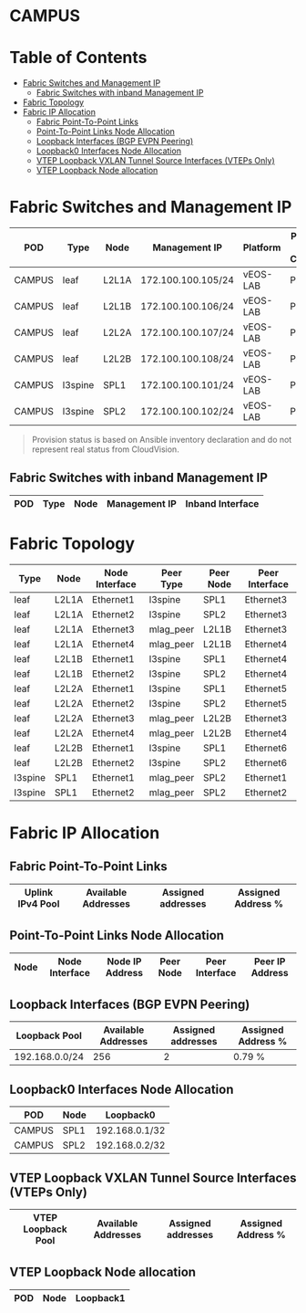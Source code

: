 # CAMPUS

# Table of Contents

- [Fabric Switches and Management IP](#fabric-switches-and-management-ip)
  - [Fabric Switches with inband Management IP](#fabric-switches-with-inband-management-ip)
- [Fabric Topology](#fabric-topology)
- [Fabric IP Allocation](#fabric-ip-allocation)
  - [Fabric Point-To-Point Links](#fabric-point-to-point-links)
  - [Point-To-Point Links Node Allocation](#point-to-point-links-node-allocation)
  - [Loopback Interfaces (BGP EVPN Peering)](#loopback-interfaces-bgp-evpn-peering)
  - [Loopback0 Interfaces Node Allocation](#loopback0-interfaces-node-allocation)
  - [VTEP Loopback VXLAN Tunnel Source Interfaces (VTEPs Only)](#vtep-loopback-vxlan-tunnel-source-interfaces-vteps-only)
  - [VTEP Loopback Node allocation](#vtep-loopback-node-allocation)

# Fabric Switches and Management IP

| POD | Type | Node | Management IP | Platform | Provisioned in CloudVision |
| --- | ---- | ---- | ------------- | -------- | -------------------------- |
| CAMPUS | leaf | L2L1A | 172.100.100.105/24 | vEOS-LAB | Provisioned |
| CAMPUS | leaf | L2L1B | 172.100.100.106/24 | vEOS-LAB | Provisioned |
| CAMPUS | leaf | L2L2A | 172.100.100.107/24 | vEOS-LAB | Provisioned |
| CAMPUS | leaf | L2L2B | 172.100.100.108/24 | vEOS-LAB | Provisioned |
| CAMPUS | l3spine | SPL1 | 172.100.100.101/24 | vEOS-LAB | Provisioned |
| CAMPUS | l3spine | SPL2 | 172.100.100.102/24 | vEOS-LAB | Provisioned |

> Provision status is based on Ansible inventory declaration and do not represent real status from CloudVision.

## Fabric Switches with inband Management IP
| POD | Type | Node | Management IP | Inband Interface |
| --- | ---- | ---- | ------------- | ---------------- |

# Fabric Topology

| Type | Node | Node Interface | Peer Type | Peer Node | Peer Interface |
| ---- | ---- | -------------- | --------- | ----------| -------------- |
| leaf | L2L1A | Ethernet1 | l3spine | SPL1 | Ethernet3 |
| leaf | L2L1A | Ethernet2 | l3spine | SPL2 | Ethernet3 |
| leaf | L2L1A | Ethernet3 | mlag_peer | L2L1B | Ethernet3 |
| leaf | L2L1A | Ethernet4 | mlag_peer | L2L1B | Ethernet4 |
| leaf | L2L1B | Ethernet1 | l3spine | SPL1 | Ethernet4 |
| leaf | L2L1B | Ethernet2 | l3spine | SPL2 | Ethernet4 |
| leaf | L2L2A | Ethernet1 | l3spine | SPL1 | Ethernet5 |
| leaf | L2L2A | Ethernet2 | l3spine | SPL2 | Ethernet5 |
| leaf | L2L2A | Ethernet3 | mlag_peer | L2L2B | Ethernet3 |
| leaf | L2L2A | Ethernet4 | mlag_peer | L2L2B | Ethernet4 |
| leaf | L2L2B | Ethernet1 | l3spine | SPL1 | Ethernet6 |
| leaf | L2L2B | Ethernet2 | l3spine | SPL2 | Ethernet6 |
| l3spine | SPL1 | Ethernet1 | mlag_peer | SPL2 | Ethernet1 |
| l3spine | SPL1 | Ethernet2 | mlag_peer | SPL2 | Ethernet2 |

# Fabric IP Allocation

## Fabric Point-To-Point Links

| Uplink IPv4 Pool | Available Addresses | Assigned addresses | Assigned Address % |
| ---------------- | ------------------- | ------------------ | ------------------ |

## Point-To-Point Links Node Allocation

| Node | Node Interface | Node IP Address | Peer Node | Peer Interface | Peer IP Address |
| ---- | -------------- | --------------- | --------- | -------------- | --------------- |

## Loopback Interfaces (BGP EVPN Peering)

| Loopback Pool | Available Addresses | Assigned addresses | Assigned Address % |
| ------------- | ------------------- | ------------------ | ------------------ |
| 192.168.0.0/24 | 256 | 2 | 0.79 % |

## Loopback0 Interfaces Node Allocation

| POD | Node | Loopback0 |
| --- | ---- | --------- |
| CAMPUS | SPL1 | 192.168.0.1/32 |
| CAMPUS | SPL2 | 192.168.0.2/32 |

## VTEP Loopback VXLAN Tunnel Source Interfaces (VTEPs Only)

| VTEP Loopback Pool | Available Addresses | Assigned addresses | Assigned Address % |
| --------------------- | ------------------- | ------------------ | ------------------ |

## VTEP Loopback Node allocation

| POD | Node | Loopback1 |
| --- | ---- | --------- |
